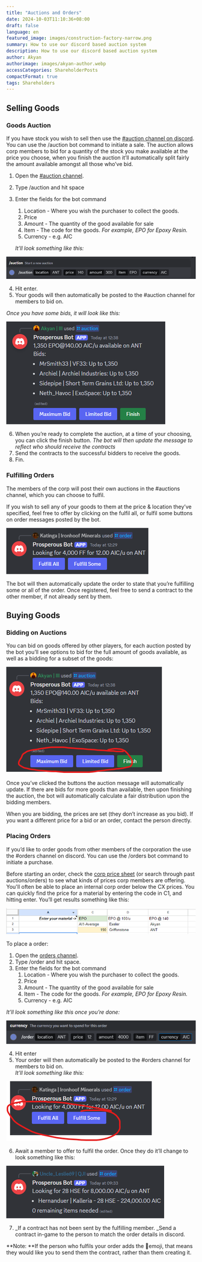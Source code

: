 ```yaml
---
title: "Auctions and Orders"
date: 2024-10-03T11:10:36+08:00
draft: false
language: en
featured_image: images/construction-factory-narrow.png
summary: How to use our discord based auction system
description: How to use our discord based auction system
author: Akyan
authorimage: images/akyan-author.webp
accessCategories: ShareholderPosts
compactFormat: true
tags: Shareholders
---
```


## Selling Goods

### Goods Auction

If you have stock you wish to sell then use the [#auction channel on discord](https://discordapp.com/channels/854795108720443393/1085624056562335755). You can use the /auction bot command to initiate a sale. The auction allows corp members to bid for a quantity of the stock you make available at the price you choose, when you finish the auction it’ll automatically split fairly the amount available amongst all those who’ve bid.


1. Open the [#auction channel](https://discordapp.com/channels/854795108720443393/1085624056562335755).
2. Type /auction and hit space
3. Enter the fields for the bot command
    1. Location - Where you wish the purchaser to collect the goods.
    2. Price
    3. Amount - The quantity of the good available for sale
    4. Item - The code for the goods. _For example, EPO for Epoxy Resin._
    5. Currency - e.g. AIC

	_It’ll look something like this:_ 


![alt_text](image1.png)

4. Hit enter. 
5. Your goods will then automatically be posted to the #auction channel for members to bid on.

_Once you have some bids, it will look like this:_

![alt_text](image4.png)


6. When you’re ready to complete the auction, at a time of your choosing, you can click the finish button. _The bot will then update the message to reflect who should receive the contracts_
7. Send the contracts to the successful bidders to receive the goods.
8. Fin.


### Fulfilling Orders

The members of the corp will post their own auctions in the #auctions channel, which you can choose to fulfil.

If you wish to sell any of your goods to them at the price & location they’ve specified, feel free to offer by clicking on the fulfil all, or fulfil some buttons on order messages posted by the bot.

![alt_text](image2.png)

The bot will then automatically update the order to state that you’re fulfilling some or all of the order. Once registered, feel free to send a contract to the other member, if not already sent by them.


## Buying Goods


### Bidding on Auctions

You can bid on goods offered by other players, for each auction posted by the bot you’ll see options to bid for the full amount of goods available, as well as a bidding for a subset of the goods:

![alt_text](image3.png)

Once you’ve clicked the buttons the auction message will automatically update. If there are bids for more goods than available, then upon finishing the auction, the bot will automatically calculate a fair distribution upon the bidding members. 

When you are bidding, the prices are set (they don’t increase as you bid). If you want a different price for a bid or an order, contact the person directly.


### Placing Orders

If you’d like to order goods from other members of the corporation the use the #orders channel on discord. You can use the /orders bot command to initiate a purchase. 

Before starting an order, check the [corp price sheet](https://docs.google.com/spreadsheets/d/1ElN228qfp6zBqv6srr_sXLwlicnvUcvJqCcA8dPWH-s/edit#gid=489658022) (or search through past auctions/orders) to see what kinds of prices corp members are offering. You'll often be able to place an internal corp order below the CX prices. You can quickly find the price for a material by entering the code in C1, and hitting enter. You’ll get results something like this:

![alt_text](image6.png)

To place a order:

1. Open the [orders channel](https://discordapp.com/channels/854795108720443393/1156955200867811450).
2. Type /order and hit space.
3. Enter the fields for the bot command
    1. Location - Where you wish the purchaser to collect the goods.
    2. Price
    3. Amount - The quantity of the good available for sale
    4. Item - The code for the goods. _For example, EPO for Epoxy Resin._
    5. Currency - e.g. AIC

_It’ll look something like this once you’re done:_

![alt_text](image7.png)

4. Hit enter
5. Your order will then automatically be posted to the #orders channel for members to bid on.  \
_It’ll look something like this:_


![alt_text](image5.png)

6. Await a member to offer to fulfil the order. Once they do it’ll change to look something like this:

![alt_text](image8.png)


7. _If a contract has not been sent by the fulfilling member. _Send a contract in-game to the person to match the order details in discord.

**Note: **If the person who fulfils your order adds the 🫵emoji, that means they would like you to send them the contract, rather than them creating it.

